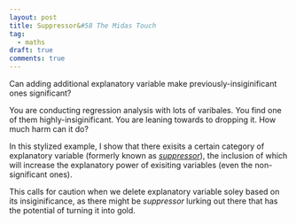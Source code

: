 ```yaml
---
layout: post
title: Suppressor&#58 The Midas Touch
tag:
  - maths
draft: true
comments: true
---
```

Can adding additional explanatory variable make previously-insiginificant ones significant?

You are conducting regression analysis with lots of varibales. You find one of them highly-insiginificant. You are leaning towards to dropping it. How much harm can it do?

In this stylized example, I show that there exisits a certain category of explanatory variable (formerly known as [*suppressor*](https://en.wikipedia.org/wiki/Mediation_(statistics)#Other_third_variables)), the inclusion of which will increase the explanatory power of exisiting variables (even the non-significant ones).


This calls for caution when we delete explanatory variable soley based on its insiginificance, as there might be *suppressor* lurking out there that has the potential of turning it into gold.
